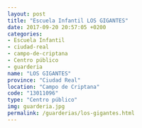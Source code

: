 ```yaml
---
layout: post
title: "Escuela Infantil LOS GIGANTES"
date: 2017-09-20 20:57:05 +0200
categories:
- Escuela Infantil
- ciudad-real
- campo-de-criptana
- Centro público
- guarderia
name: "LOS GIGANTES"
province: "Ciudad Real"
location: "Campo de Criptana"
code: "13011096"
type: "Centro público"
img: guarderia.jpg
permalink: /guarderias/los-gigantes.html
---
```

